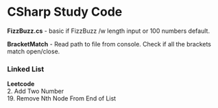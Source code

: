 # CSharp Study Code

**FizzBuzz.cs** - basic if FizzBuzz /w length input or 100 numbers default.

**BracketMatch** - Read path to file from console. Check if all the brackets match open/close.

### Linked List
**Leetcode**\
2. Add Two Number\
19. Remove Nth Node From End of List

